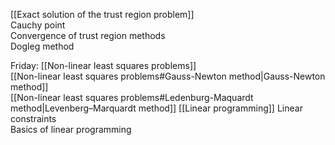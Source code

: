 [[Exact solution of the trust region problem]]   
Cauchy point   
Convergence of trust region methods   
Dogleg method   

Friday:
	[[Non-linear least squares problems]]   
	[[Non-linear least squares problems#Gauss-Newton method|Gauss-Newton method]]   
	[[Non-linear least squares problems#Ledenburg-Maquardt method|Levenberg–Marquardt method]]
[[Linear programming]]
	Linear constraints   
	Basics of linear programming